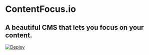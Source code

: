 # ContentFocus.io
## A beautiful CMS that lets you focus on your content.

[![Deploy](https://www.herokucdn.com/deploy/button.png)](https://heroku.com/deploy?template=https://github.com/gluio/contentfocus/tree/master)


